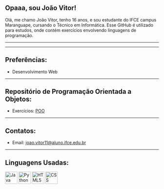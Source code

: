 ## Opaaa, sou João Vitor!


Olá, me chamo João Vitor, tenho 16 anos, e sou estudante do IFCE campus Maranguape, cursando o Técnico em Informática. Esse GitHub é utilizado para estudos, onde contém exercícios envolvendo linguagens de programação. 

-------

 --------
 
## Preferências: <br>

 - Desenvolvimento Web <br>

--------

## Repositório de Programação Orientada a Objetos:

- Exercícios: [POO](https://github.com/JVitor44/CTI-P3-POO-20242-LISTA01)

---------

## Contatos:
- Email: joao.vitor11@aluno.ifce.edu.br

<hr>

## Linguagens Usadas: <br>

<img src="https://icongr.am/devicon/java-original.svg?size=128&color=currentColor" width="40" height="40" alt="Java Icon"> <img src="https://icongr.am/devicon/python-original.svg?size=128&color=currentColor" width="40" height="40" alt="Python Icon"> <img src="https://icongr.am/devicon/html5-original.svg?size=128&color=currentColor" width="40" height="40" alt="HTML5 Icon"> <img src="https://icongr.am/devicon/css3-original.svg?size=128&color=currentColor" width="40" height="40" alt="CSS Icon">
